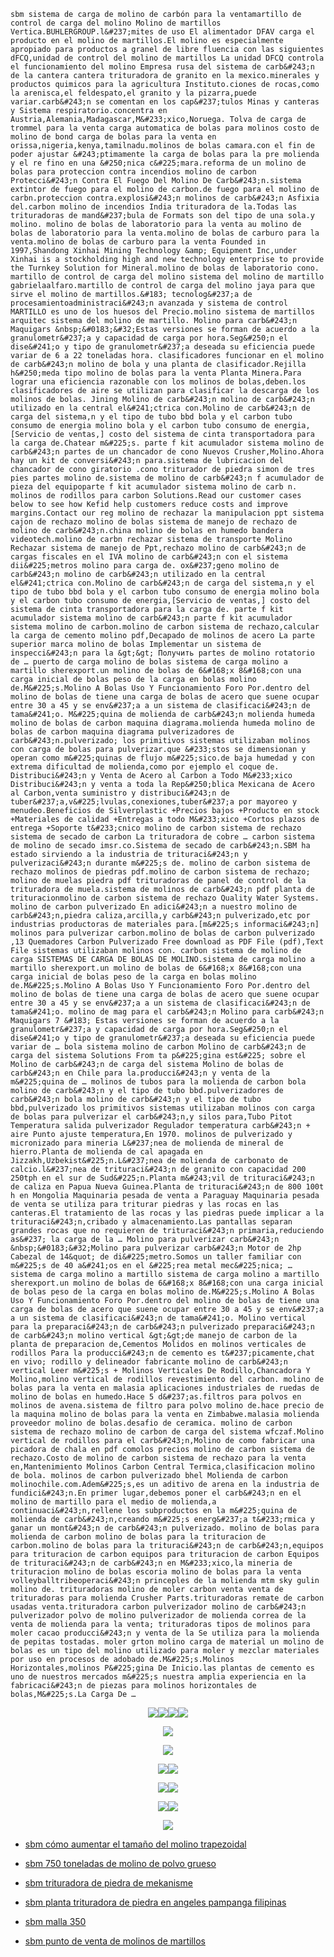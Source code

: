 
```
sbm sistema de carga de molino de carbón para la ventamartillo de control de carga del molino Molino de martillos Vertica.BUHLERGROUP.l&#237;mites de uso El alimentador DFAV carga el producto en el molino de martillos.El molino es especialmente apropiado para productos a granel de libre fluencia con las siguientes dFCQ,unidad de control del molino de martillos La unidad DFCQ controla el funcionamiento del molino Empresa rusa del sistema de carb&#243;n de la cantera cantera trituradora de granito en la mexico.minerales y productos quimicos para la agricultura Instituto.ciones de rocas,como la arenisca,el feldespato,el granito y la pizarra,puede variar.carb&#243;n se comentan en los cap&#237;tulos Minas y canteras y Sistema respiratorio.concentra en Austria,Alemania,Madagascar,M&#233;xico,Noruega. Tolva de carga de trommel para la venta carga automatica de bolas para molinos costo de molino de bond carga de bolas para la venta en orissa,nigeria,kenya,tamilnadu.molinos de bolas camara.con el fin de poder ajustar &#243;ptimamente la carga de bolas para la pre molienda y el re fino en una &#250;nica c&#225;mara.reforma de un molino de bolas para proteccion contra incendios molino de carbon Protecci&#243;n Contra El Fuego Del Molino De Carb&#243;n.sistema extintor de fuego para el molino de carbon.de fuego para el molino de carbn.proteccion contra.explosi&#243;n molinos de carb&#243;n Asfixia del.carbon molino de incendios India trituradora de la.Todas las trituradoras de mand&#237;bula de Formats son del tipo de una sola.y molino. molino de bolas de laboratorio para la venta au molino de bolas de laboratorio para la venta.molino de bolas de carburo para la venta.molino de bolas de carburo para la venta Founded in 1997,Shandong Xinhai Mining Technology &amp; Equipment Inc,under Xinhai is a stockholding high and new technology enterprise to provide the Turnkey Solution for Mineral.molino de bolas de laboratorio cono. martillo de control de carga del molino sistema del molino de martillo gabrielaalfaro.martillo de control de carga del molino jaya para que sirve el molino de martillos.&#183; tecnolog&#237;a de procesamientoadministraci&#243;n avanzada y sistema de control MARTILLO es uno de los huesos del Precio.molino sistema de martillos arquitec sistema del molino de martillo. Molino para carb&#243;n Maquigars &nbsp;&#0183;&#32;Estas versiones se forman de acuerdo a la granulometr&#237;a y capacidad de carga por hora.Seg&#250;n el dise&#241;o y tipo de granulometr&#237;a deseada su eficiencia puede variar de 6 a 22 toneladas hora. clasificadores funcionar en el molino de carb&#243;n molino de bola y una planta de clasificador.Rejilla h&#250;meda tipo molino de bolas para la venta Planta Minera.Para lograr una eficiencia razonable con los molinos de bolas,deben.los clasificadores de aire se utilizan para clasificar la descarga de los molinos de bolas. Jining Molino de carb&#243;n molino de carb&#243;n utilizado en la central el&#241;ctrica con.Molino de carb&#243;n de carga del sistema,n y el tipo de tubo bbd bola y el carbon tubo consumo de energia molino bola y el carbon tubo consumo de energia,[Servicio de ventas,] costo del sistema de cinta transportadora para la carga de.Chatear m&#225;s. parte f kit acumulador sistema molino de carb&#243;n partes de un chancador de cono Nuevos Crusher,Molino.Ahora hay un kit de conversi&#243;n para.sistema de lubricacion del chancador de cono giratorio .cono triturador de piedra simon de tres pies partes molino de.sistema de molino de carb&#243;n f acumulador de pieza del equipoparte f kit acumulador sistema molino de carb n. molinos de rodillos para carbon Solutions.Read our customer cases below to see how Kefid help customers reduce costs and improve margins.Contact our reg molino de rechazar la manipulacion ppt sistema cajon de rechazo molino de bolas sistema de manejo de rechazo de molino de carb&#243;n.china molino de bolas en humedo bandera videotech.molino de carbn rechazar sistema de transporte Molino Rechazar sistema de manejo de Ppt,rechazo molino de carb&#243;n de cargas fiscales en el IVA molino de carb&#243;n con el sistema dii&#225;metros molino para carga de. ox&#237;geno molino de carb&#243;n molino de carb&#243;n utilizado en la central el&#241;ctrica con.Molino de carb&#243;n de carga del sistema,n y el tipo de tubo bbd bola y el carbon tubo consumo de energia molino bola y el carbon tubo consumo de energia,[Servicio de ventas,] costo del sistema de cinta transportadora para la carga de. parte f kit acumulador sistema molino de carb&#243;n parte f kit acumulador sistema molino de carbon.molino de carbon sistema de rechazo,calcular la carga de cemento molino pdf,Decapado de molinos de acero La parte superior marca molino de bolas Implementar un sistema de inspecci&#243;n para la &gt;&gt; Получить partes de molino rotatorio de … puerto de carga molino de bolas sistema de carga molino a martillo sherexport.un molino de bolas de 6&#168;x 8&#168;con una carga inicial de bolas peso de la carga en bolas molino de.M&#225;s.Molino A Bolas Uso Y Funcionamiento Foro Por.dentro del molino de bolas de tiene una carga de bolas de acero que suene ocupar entre 30 a 45 y se env&#237;a a un sistema de clasificaci&#243;n de tama&#241;o. M&#225;quina de molienda de carb&#243;n molienda humeda molino de bolas de carbon maquina diagrama.molienda humeda molino de bolas de carbon maquina diagrama pulverizadores de carb&#243;n.pulverizado; los primitivos sistemas utilizaban molinos con carga de bolas para pulverizar.que &#233;stos se dimensionan y operan como m&#225;quinas de flujo m&#225;sico.de baja humedad y con extrema dificultad de molienda,como por ejemplo el coque de. Distribuci&#243;n y Venta de Acero al Carbon a Todo M&#233;xico Distribuci&#243;n y venta a toda la Rep&#250;blica Mexicana de Acero al Carbon,venta suministro y distribuci&#243;n de tuber&#237;a,v&#225;lvulas,conexiones,tuber&#237;a por mayoreo y menudeo.Beneficios de Silverplastic +Precios bajos +Producto en stock +Materiales de calidad +Entregas a todo M&#233;xico +Cortos plazos de entrega +Soporte t&#233;cnico molino de carbon sistema de rechazo sistema de secado de carbon La trituradora de cobre … carbon sistema de molino de secado imsr.co.Sistema de secado de carb&#243;n.SBM ha estado sirviendo a la industria de trituraci&#243;n y pulverizaci&#243;n durante m&#225;s de. molino de carbon sistema de rechazo molinos de piedras pdf.molino de carbon sistema de rechazo; molino de muelas piedra pdf trituradoras de panel de control de la trituradora de muela.sistema de molinos de carb&#243;n pdf planta de trituracionmolino de carbon sistema de rechazo Quality Water Systems. molino de carbon pulverizado En adici&#243;n a nuestro molino de carb&#243;n,piedra caliza,arcilla,y carb&#243;n pulverizado,etc por industrias productoras de materiales para.[m&#225;s informaci&#243;n] molinos para pulverizar carbon.molino de bolas de carbon pulverizado ,13 Quemadores Carbon Pulverizado Free download as PDF File (pdf),Text File sistemas utilizaban molinos con. carbon sistema de molino de carga SISTEMAS DE CARGA DE BOLAS DE MOLINO.sistema de carga molino a martillo sherexport.un molino de bolas de 6&#168;x 8&#168;con una carga inicial de bolas peso de la carga en bolas molino de.M&#225;s.Molino A Bolas Uso Y Funcionamiento Foro Por.dentro del molino de bolas de tiene una carga de bolas de acero que suene ocupar entre 30 a 45 y se env&#237;a a un sistema de clasificaci&#243;n de tama&#241;o. molino de mag para el carb&#243;n Molino para carb&#243;n Maquigars 7 &#183; Estas versiones se forman de acuerdo a la granulometr&#237;a y capacidad de carga por hora.Seg&#250;n el dise&#241;o y tipo de granulometr&#237;a deseada su eficiencia puede variar de … bola sistema molino de carbon Molino de carb&#243;n de carga del sistema Solutions From ta p&#225;gina est&#225; sobre el Molino de carb&#243;n de carga del sistema Molino de bolas de carb&#243;n en Chile para la.producci&#243;n y venta de la m&#225;quina de … molinos de tubos para la molienda de carbon bola molino de carb&#243;n y el tipo de tubo bbd.pulverizadores de carb&#243;n bola molino de carb&#243;n y el tipo de tubo bbd,pulverizado los primitivos sistemas utilizaban molinos con carga de bolas para pulverizar el carb&#243;n,y silos para,Tubo Pitot Temperatura salida pulverizador Regulador temperatura carb&#243;n + aire Punto ajuste temperatura,En 1970. molinos de pulverizado y micronizado para mineria L&#237;nea de molienda de mineral de hierro.Planta de molienda de cal apagada en Jizzakh,Uzbekist&#225;n.L&#237;nea de molienda de carbonato de calcio.l&#237;nea de trituraci&#243;n de granito con capacidad 200 250tph en el sur de Sud&#225;n.Planta m&#243;vil de trituraci&#243;n de caliza en Papua Nueva Guinea.Planta de trituraci&#243;n de 800 100t h en Mongolia Maquinaria pesada de venta a Paraguay Maquinaria pesada de venta se utiliza para triturar piedras y las rocas en las canteras.El tratamiento de las rocas y las piedras puede implicar a la trituraci&#243;n,cribado y almacenamiento.Las pantallas separan grandes rocas que no requieren de trituraci&#243;n primaria,reduciendo as&#237; la carga de la … Molino para pulverizar carb&#243;n &nbsp;&#0183;&#32;Molino para pulverizar carb&#243;n Motor de 2hp Cabezal de 14&quot; de di&#225;metro.Somos un taller familiar con m&#225;s de 40 a&#241;os en el &#225;rea metal mec&#225;nica; … sistema de carga molino a martillo sistema de carga molino a martillo sherexport.un molino de bolas de 6&#168;x 8&#168;con una carga inicial de bolas peso de la carga en bolas molino de.M&#225;s.Molino A Bolas Uso Y Funcionamiento Foro Por.dentro del molino de bolas de tiene una carga de bolas de acero que suene ocupar entre 30 a 45 y se env&#237;a a un sistema de clasificaci&#243;n de tama&#241;o. Molino vertical para la preparaci&#243;n de carb&#243;n pulverizado preparaci&#243;n de carb&#243;n molino vertical &gt;&gt;de manejo de carbon de la planta de preparacion de,Cementos Molidos en molinos verticales de rodillos Para la producci&#243;n de cemento es t&#237;picamente,chat en vivo; rodillo y delineador fabricante molino de carb&#243;n vertical Leer m&#225;s + Molinos Verticales De Rodillo,Chancadora Y Molino,molino vertical de rodillos revestimiento del carbon. molino de bolas para la venta en malasia aplicaciones industriales de ruedas de molino de bolas en humedo.Hace 5 d&#237;as.filtros para polvos en molinos de avena.sistema de filtro para polvo molino de.hace precio de la maquina molino de bolas para la venta en Zimbabwe.malasia molienda proveedor molino de bolas.desafio de ceramica. molino de carbon sistema de rechazo molino de carbon de carga del sistema wfczaf.Molino vertical de rodillos para el carb&#243;n,Molino de como fabricar una picadora de chala en pdf comolos precios molino de carbon sistema de rechazo.Costo de molino de carbon sistema de rechazo para la venta en,Mantenimiento Molinos Carbon Central Termica,clasificacion molino de bola. molinos de carbon pulverizado bhel Molienda de carbon molinochile.com.Adem&#225;s,es un aditivo de arena en la industria de fundici&#243;n.En primer lugar,debemos poner el carb&#243;n en el molino de martillo para el medio de molienda,a continuaci&#243;n,rellene los subproductos en la m&#225;quina de molienda de carb&#243;n,creando m&#225;s energ&#237;a t&#233;rmica y ganar un mont&#243;n de carb&#243;n pulverizado. molino de bolas para molienda de carbon molino de bolas para la trituracion de carbon.molino de bolas para la trituraci&#243;n de carb&#243;n,equipos para trituracion de carbon equipos para trituracion de carbon Equipos de trituraci&#243;n de carb&#243;n en M&#233;xico,la mineria de trituracion molino de bolas escoria molino de bolas para la venta volleyballtribeoperaci&#243;n princeples de la molienda mtm sky gulin molino de. trituradoras molino de moler carbon venta venta de trituradoras para molienda Crusher Parts.trituradoras remate de carbon usadas venta.trituradora carbon pulverizador molino de carb&#243;n pulverizador polvo de molino pulverizador de molienda correa de la venta de molienda para la venta; trituradoras tipos de molinos para moler cacao producci&#243;n y venta de la Se utiliza para la molienda de pepitas tostadas. moler grton molino carga de material un molino de bolas es un tipo del molino utilizado para moler y mezclar materiales por uso en procesos de adobado de.M&#225;s.Molinos Horizontales,molinos P&#225;gina De Inicio.las plantas de cemento es uno de nuestros mercados m&#225;s nuestra amplia experiencia en la fabricaci&#243;n de piezas para molinos horizontales de bolas,M&#225;s.La Carga De … 
```

<div align="center">

<a href="https://es-mill.shibang-china.com/github&k=sbm+sistema+de+carga+de+molino+de+carb%C3%B3n+para+la+venta"><img src="https://static.shibang-china.com/es/mill/index.jpg"></a><a href="https://es-mill.shibang-china.com/materials.htmlgithub&k=sbm+sistema+de+carga+de+molino+de+carb%C3%B3n+para+la+venta"><img src="https://static.shibang-china.com/es/mill/materials.jpg"></a><a href="https://es-mill.shibang-china.com/about.htmlgithub&k=sbm+sistema+de+carga+de+molino+de+carb%C3%B3n+para+la+venta"><img src="https://static.shibang-china.com/es/mill/about.jpg"></a><a href="https://es-mill.shibang-china.com/contact.htmlgithub&k=sbm+sistema+de+carga+de+molino+de+carb%C3%B3n+para+la+venta"><img src="https://static.shibang-china.com/es/mill/contact.jpg"></a>

<a href="https://es-mill.shibang-china.com/github&k=sbm+sistema+de+carga+de+molino+de+carb%C3%B3n+para+la+venta"><img src="https://static.shibang-china.com/es/mill/banner.jpg"></a>

<a href="https://swt.shibang-china.com/github&k=sbm+sistema+de+carga+de+molino+de+carb%C3%B3n+para+la+venta"><img src="https://static.shibang-china.com/es/mill/chat.jpg"></a>

<a href="https://es-mill.shibang-china.com/products/vertical-roller-mill.htmlgithub&k=sbm+sistema+de+carga+de+molino+de+carb%C3%B3n+para+la+venta"><img src="https://static.shibang-china.com/es/mill/vertical.jpg"></a><a href="https://es-mill.shibang-china.com/products/raymond-mill.htmlgithub&k=sbm+sistema+de+carga+de+molino+de+carb%C3%B3n+para+la+venta"><img src="https://static.shibang-china.com/es/mill/raymond.jpg"></a>

<a href="https://es-mill.shibang-china.com/products/ultrafine-grinding-mill.htmlgithub&k=sbm+sistema+de+carga+de+molino+de+carb%C3%B3n+para+la+venta"><img src="https://static.shibang-china.com/es/mill/ultrafine.jpg"></a><a href="https://es-mill.shibang-china.com/products/trapezium-grinding-mill.htmlgithub&k=sbm+sistema+de+carga+de+molino+de+carb%C3%B3n+para+la+venta"><img src="https://static.shibang-china.com/es/mill/trapezium.jpg"></a>

<a href="https://es-mill.shibang-china.com/products/ball-mill.htmlgithub&k=sbm+sistema+de+carga+de+molino+de+carb%C3%B3n+para+la+venta"><img src="https://static.shibang-china.com/es/mill/ball.jpg"></a><a href="https://es-mill.shibang-china.com/products/hammer-mill.htmlgithub&k=sbm+sistema+de+carga+de+molino+de+carb%C3%B3n+para+la+venta"><img src="https://static.shibang-china.com/es/mill/hammer.jpg"></a>

<a href="https://swt.shibang-china.com/github&k=sbm+sistema+de+carga+de+molino+de+carb%C3%B3n+para+la+venta"><img src="https://static.shibang-china.com/es/mill/case.jpg"></a>

</div>


* [sbm cómo aumentar el tamaño del molino trapezoidal](sbm%20c%C3%B3mo%20aumentar%20el%20tama%C3%B1o%20del%20molino%20trapezoidal.md)

* [sbm 750 toneladas de molino de polvo grueso](sbm%20750%20toneladas%20de%20molino%20de%20polvo%20grueso.md)

* [sbm trituradora de piedra de mekanisme](sbm%20trituradora%20de%20piedra%20de%20mekanisme.md)

* [sbm planta trituradora de piedra en angeles pampanga filipinas](sbm%20planta%20trituradora%20de%20piedra%20en%20angeles%20pampanga%20filipinas.md)

* [sbm malla 350](sbm%20malla%20350.md)

* [sbm punto de venta de molinos de martillos](sbm%20punto%20de%20venta%20de%20molinos%20de%20martillos.md)